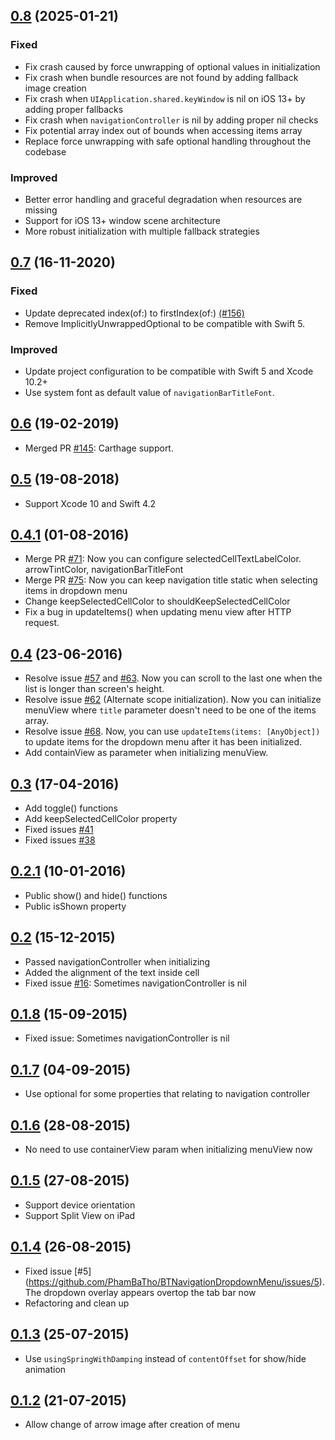 ## [0.8](https://github.com/PhamBaTho/BTNavigationDropdownMenu/releases/tag/0.8) (2025-01-21)
### Fixed
- Fix crash caused by force unwrapping of optional values in initialization
- Fix crash when bundle resources are not found by adding fallback image creation
- Fix crash when `UIApplication.shared.keyWindow` is nil on iOS 13+ by adding proper fallbacks
- Fix crash when `navigationController` is nil by adding proper nil checks
- Fix potential array index out of bounds when accessing items array
- Replace force unwrapping with safe optional handling throughout the codebase

### Improved
- Better error handling and graceful degradation when resources are missing
- Support for iOS 13+ window scene architecture
- More robust initialization with multiple fallback strategies

## [0.7](https://github.com/PhamBaTho/BTNavigationDropdownMenu/releases/tag/0.7) (16-11-2020)
### Fixed
- Update deprecated index(of:) to firstIndex(of:) [(#156)](https://github.com/PhamBaTho/BTNavigationDropdownMenu/pull/156)
- Remove ImplicitlyUnwrappedOptional to be compatible with Swift 5.

### Improved
- Update project configuration to be compatible with Swift 5 and Xcode 10.2+
- Use system font as default value of `navigationBarTitleFont`.

## [0.6](https://github.com/PhamBaTho/BTNavigationDropdownMenu/releases/tag/0.6) (19-02-2019)
- Merged PR [#145](https://github.com/PhamBaTho/BTNavigationDropdownMenu/pull/145): Carthage support.

## [0.5](https://github.com/PhamBaTho/BTNavigationDropdownMenu/releases/tag/0.5) (19-08-2018)
- Support Xcode 10 and Swift 4.2

## [0.4.1](https://github.com/PhamBaTho/BTNavigationDropdownMenu/releases/tag/0.4.1) (01-08-2016)
- Merge PR [#71](https://github.com/PhamBaTho/BTNavigationDropdownMenu/pull/71): Now you can configure selectedCellTextLabelColor. arrowTintColor, navigationBarTitleFont
- Merge PR [#75](https://github.com/PhamBaTho/BTNavigationDropdownMenu/pull/75): Now you can keep navigation title static when selecting items in dropdown menu
- Change keepSelectedCellColor to shouldKeepSelectedCellColor
- Fix a bug in updateItems() when updating menu view after HTTP request.

## [0.4](https://github.com/PhamBaTho/BTNavigationDropdownMenu/releases/tag/0.4) (23-06-2016)
- Resolve issue [#57](https://github.com/PhamBaTho/BTNavigationDropdownMenu/issues/57) and [#63](https://github.com/PhamBaTho/BTNavigationDropdownMenu/issues/63). Now you can scroll to the last one when the list is longer than screen's height.
- Resolve issue [#62](https://github.com/PhamBaTho/BTNavigationDropdownMenu/issues/62) (Alternate scope initialization). Now you can initialize menuView where `title` parameter doesn't need to be one of the items array.
- Resolve issue [#68](https://github.com/PhamBaTho/BTNavigationDropdownMenu/issues/68). Now, you can use `updateItems(items: [AnyObject])` to update items for the dropdown menu after it has been initialized.
- Add containView as parameter when initializing menuView.

## [0.3](https://github.com/PhamBaTho/BTNavigationDropdownMenu/releases/tag/0.3) (17-04-2016)
- Add toggle() functions
- Add keepSelectedCellColor property
- Fixed issues [#41](https://github.com/PhamBaTho/BTNavigationDropdownMenu/issues/41)
- Fixed issues [#38](https://github.com/PhamBaTho/BTNavigationDropdownMenu/issues/38)

## [0.2.1](https://github.com/PhamBaTho/BTNavigationDropdownMenu/releases/tag/0.2.1) (10-01-2016)
- Public show() and hide() functions
- Public isShown property

## [0.2](https://github.com/PhamBaTho/BTNavigationDropdownMenu/releases/tag/0.2) (15-12-2015)
- Passed navigationController when initializing
- Added the alignment of the text inside cell
- Fixed issue [#16](https://github.com/PhamBaTho/BTNavigationDropdownMenu/issues/16): Sometimes navigationController is nil

## [0.1.8](https://github.com/PhamBaTho/BTNavigationDropdownMenu/releases/tag/0.1.8) (15-09-2015)
- Fixed issue: Sometimes navigationController is nil

## [0.1.7](https://github.com/PhamBaTho/BTNavigationDropdownMenu/releases/tag/0.1.7) (04-09-2015)
- Use optional for some properties that relating to navigation controller

## [0.1.6](https://github.com/PhamBaTho/BTNavigationDropdownMenu/releases/tag/0.1.6) (28-08-2015)
- No need to use containerView param when initializing menuView now

## [0.1.5](https://github.com/PhamBaTho/BTNavigationDropdownMenu/releases/tag/0.1.5) (27-08-2015)
- Support device orientation
- Support Split View on iPad

## [0.1.4](https://github.com/PhamBaTho/BTNavigationDropdownMenu/releases/tag/0.1.4) (26-08-2015)
- Fixed issue [#5] (https://github.com/PhamBaTho/BTNavigationDropdownMenu/issues/5). The dropdown overlay appears overtop the tab bar now
- Refactoring and clean up

## [0.1.3](https://github.com/PhamBaTho/BTNavigationDropdownMenu/releases/tag/0.1.3) (25-07-2015)
- Use `usingSpringWithDamping` instead of `contentOffset` for show/hide animation

## [0.1.2](https://github.com/PhamBaTho/BTNavigationDropdownMenu/releases/tag/0.1.2) (21-07-2015)
- Allow change of arrow image after creation of menu
